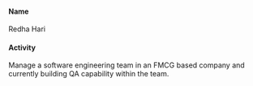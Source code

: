 #### Name 
Redha Hari
 
#### Activity
Manage a software engineering team in an FMCG based company and currently building QA capability within the team.


